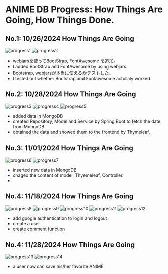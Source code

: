 # ANIME DB Progress: How Things Are Going, How Things Done.

## No.1: 10/26/2024 How Things Are Going
![progress1](./images/progress1.png)
![progress2](./images/progress2.png)
- webjarsを使ってBootStrap, FontAwesome を追加。
- I added BootStrap and FontAwesome by using webjars.
- Bootstrap, webjarsが本当に使えるかテストした。
- I tested out whether Bootstrap and Fontawesome actullaly worked.

## No.2: 10/28/2024 How Things Are Going
![progress3](./images/progress3.png)
![progress4](./images/progress4.png)
![progress5](./images/progress5.png)
- added data in MongoDB
- created Repository, Model and Service by Spring Boot to fetch the date from MongoDB.
- obtained the data and showed them to the frontend by Thymeleaf.

## No.3: 11/01/2024 How Things Are Going
![progress6](./images/progress6.png)
![progress7](./images/progress7.png)
- inserted new data in MongoDB
- chaged the content of model, Thyemeleaf, Controller. 
-
## No.4: 11/18/2024 How Things Are Going
![progress8](./images/progress8.png)
![progress9](./images/progress9.png)
![progress10](./images/progress10.png)
![progress11](./images/progress11.png)
![progress12](./images/progress12.png)
- add google authentication to login and logout 
- create a user
- create comment function

## No.4: 11/28/2024 How Things Are Going
![progress13](./images/progress13.png)
![progress14](./images/progress14.png)
- a user now can save his/her favorite ANIME

